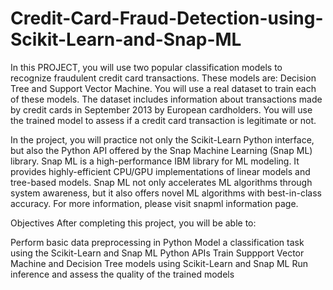 # Credit-Card-Fraud-Detection-using-Scikit-Learn-and-Snap-ML
In this PROJECT, you will use two popular classification models to recognize fraudulent credit card transactions. These models are: Decision Tree and Support Vector Machine. You will use a real dataset to train each of these models. The dataset includes information about transactions made by credit cards in September 2013 by European cardholders. You will use the trained model to assess if a credit card transaction is legitimate or not.

In the project, you will practice not only the Scikit-Learn Python interface, but also the Python API offered by the Snap Machine Learning (Snap ML) library. Snap ML is a high-performance IBM library for ML modeling. It provides highly-efficient CPU/GPU implementations of linear models and tree-based models. Snap ML not only accelerates ML algorithms through system awareness, but it also offers novel ML algorithms with best-in-class accuracy. For more information, please visit snapml information page.

Objectives After completing this project, you will be able to:

Perform basic data preprocessing in Python Model a classification task using the Scikit-Learn and Snap ML Python APIs Train Suppport Vector Machine and Decision Tree models using Scikit-Learn and Snap ML Run inference and assess the quality of the trained models

